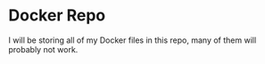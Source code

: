 # Docker Repo

I will be storing all of my Docker files in  this repo, many of them will probably not work. 
